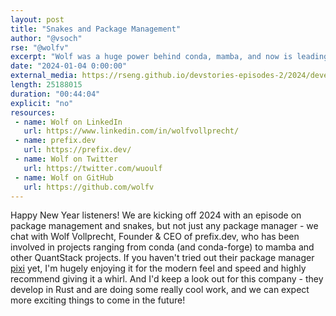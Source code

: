 ```yaml
---
layout: post
title: "Snakes and Package Management"
author: "@vsoch"
rse: "@wolfv"
excerpt: "Wolf was a huge power behind conda, mamba, and now is leading his own vision at Prefix"
date: "2024-01-04 0:00:00"
external_media: https://rseng.github.io/devstories-episodes-2/2024/developer-stories-wolf-vollprecht-episode-93.mp3
length: 25188015
duration: "00:44:04"
explicit: "no"
resources:
 - name: Wolf on LinkedIn
   url: https://www.linkedin.com/in/wolfvollprecht/
 - name: prefix.dev
   url: https://prefix.dev/
 - name: Wolf on Twitter
   url: https://twitter.com/wuoulf
 - name: Wolf on GitHub
   url: https://github.com/wolfv
---
```


Happy New Year listeners! We are kicking off 2024 with an episode on package management and snakes, but not just any package manager - we chat with Wolf Vollprecht, Founder & CEO of prefix.dev, who has been involved in projects ranging from conda (and conda-forge) to mamba and other QuantStack projects. If you haven't tried out their package manager [pixi](https://pixi.sh/) yet, I'm hugely enjoying it for the modern feel and speed and highly recommend giving it a whirl. And I'd keep a look out for this company - they develop in Rust and are doing some really cool work, and we can expect more exciting things to come in the future!

